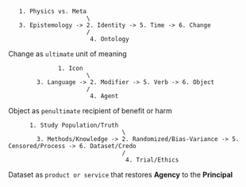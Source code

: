 ```
   1. Physics vs. Meta
                      \
   3. Epistemology -> 2. Identity -> 5. Time -> 6. Change
                      /
                       4. Ontology
```

Change as `ultimate` unit of meaning

```
              1. Icon
                      \
        3. Language -> 2. Modifier -> 5. Verb -> 6. Object
                      /
                       4. Agent
```

Object as `penultimate` recipient of benefit or harm

```
      1. Study Population/Truth
                                \
        3. Methods/Knowledge -> 2. Randomized/Bias-Variance -> 5. Censored/Process -> 6. Dataset/Credo
                                /
                                 4. Trial/Ethics
```

Dataset as `product or service` that restores **Agency** to the **Principal**      

 
